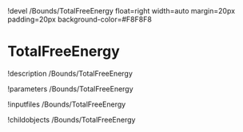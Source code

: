 <!-- MOOSE Object Documentation Stub: Remove this when content is added. -->!devel /Bounds/TotalFreeEnergy float=right width=auto margin=20px padding=20px background-color=#F8F8F8


# TotalFreeEnergy
!description /Bounds/TotalFreeEnergy

!parameters /Bounds/TotalFreeEnergy

!inputfiles /Bounds/TotalFreeEnergy

!childobjects /Bounds/TotalFreeEnergy
